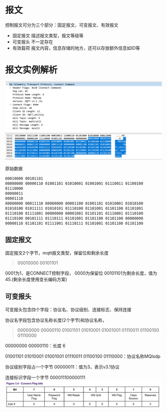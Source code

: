 
# 报文

控制报文可分为三个部分：固定报文、可变报文、有效报文

- 固定报文
    描述报文类型，报文等级等
- 可变报头
    不一定存在
- 有效载荷
    报文内容，信息存储的地方，还可以存放额外信息如ID等

# 报文实例解析

![mqtt连接](../img/mqtt/mqtt_connect_byte.png)

原始数据
```
00010000 00101101 
00000000 00000110 01001101 01010001 01001001 01110011 01100100 01110000 
00000011 
00001110 
00000000 00011110 00000000 00001100 01001101 01010001 01010100 01010100 01011111 01010101 01110100 01101001 01101100 01101001 01110100 01111001 00000000 00001001 01101101 01110001 01110100 01110100 00101111 01110111 01101001 01101100 01101100 00000000 00000110 01101101 01111001 01110111 01101001 01101100 01101100
```
## 固定报文

固定报文2个字节，mqtt报文类型，保留位和剩余长度
> 00010000 00101101

0001为1，是CONNECT控制字段，
0000为保留位
00101101为剩余长度，值为45.(剩余长度使用变长编码方案)

## 可变报头

可变报头包含四个字段：协议名、协议级别、连接标志、保持连接

协议名字段包含协议名称长度(2个字节)和协议名称，
> 00000000 00000110 01001101 01010001 01001001 01110011 01100100 01110000

00000000 00000110：长度 6

01001101 01010001 01001001 01110011 01100100 01110000：协议名称MQIsdp

协议级别字段占一个字节
00000011：值为3，表示v3.1协议

连接标识字段一个字节
000011100000111
![配置](../img/mqtt/mqtt_connect_flag.png)
